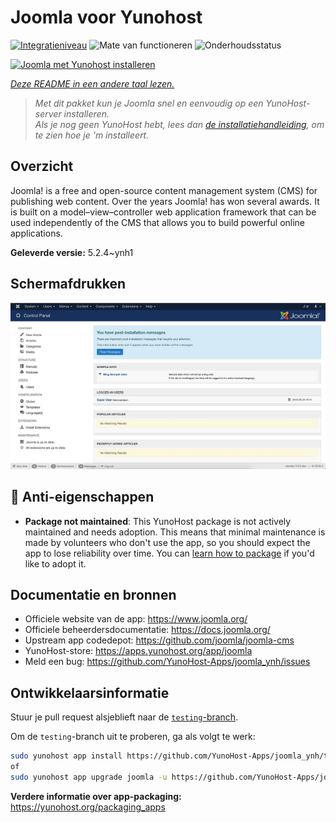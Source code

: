 <!--
NB: Deze README is automatisch gegenereerd door <https://github.com/YunoHost/apps/tree/master/tools/readme_generator>
Hij mag NIET handmatig aangepast worden.
-->

# Joomla voor Yunohost

[![Integratieniveau](https://apps.yunohost.org/badge/integration/joomla)](https://ci-apps.yunohost.org/ci/apps/joomla/)
![Mate van functioneren](https://apps.yunohost.org/badge/state/joomla)
![Onderhoudsstatus](https://apps.yunohost.org/badge/maintained/joomla)

[![Joomla met Yunohost installeren](https://install-app.yunohost.org/install-with-yunohost.svg)](https://install-app.yunohost.org/?app=joomla)

*[Deze README in een andere taal lezen.](./ALL_README.md)*

> *Met dit pakket kun je Joomla snel en eenvoudig op een YunoHost-server installeren.*  
> *Als je nog geen YunoHost hebt, lees dan [de installatiehandleiding](https://yunohost.org/install), om te zien hoe je 'm installeert.*

## Overzicht

Joomla! is a free and open-source content management system (CMS) for publishing web content. Over the years Joomla! has won several awards. It is built on a model–view–controller web application framework that can be used independently of the CMS that allows you to build powerful online applications.


**Geleverde versie:** 5.2.4~ynh1

## Schermafdrukken

![Schermafdrukken van Joomla](./doc/screenshots/screenshot.jpg)

## :red_circle: Anti-eigenschappen

- **Package not maintained**: This YunoHost package is not actively maintained and needs adoption. This means that minimal maintenance is made by volunteers who don't use the app, so you should expect the app to lose reliability over time. You can [learn how to package](https://yunohost.org/packaging_apps_intro) if you'd like to adopt it.

## Documentatie en bronnen

- Officiele website van de app: <https://www.joomla.org/>
- Officiele beheerdersdocumentatie: <https://docs.joomla.org/>
- Upstream app codedepot: <https://github.com/joomla/joomla-cms>
- YunoHost-store: <https://apps.yunohost.org/app/joomla>
- Meld een bug: <https://github.com/YunoHost-Apps/joomla_ynh/issues>

## Ontwikkelaarsinformatie

Stuur je pull request alsjeblieft naar de [`testing`-branch](https://github.com/YunoHost-Apps/joomla_ynh/tree/testing).

Om de `testing`-branch uit te proberen, ga als volgt te werk:

```bash
sudo yunohost app install https://github.com/YunoHost-Apps/joomla_ynh/tree/testing --debug
of
sudo yunohost app upgrade joomla -u https://github.com/YunoHost-Apps/joomla_ynh/tree/testing --debug
```

**Verdere informatie over app-packaging:** <https://yunohost.org/packaging_apps>
